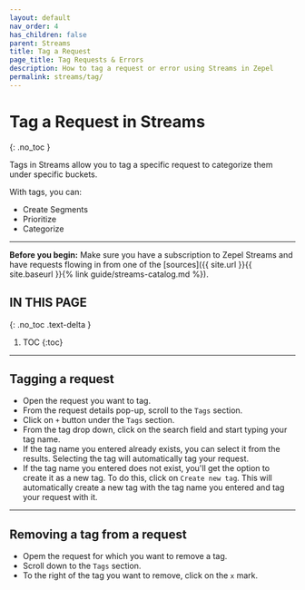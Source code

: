 ```yaml
---
layout: default
nav_order: 4
has_children: false
parent: Streams
title: Tag a Request
page_title: Tag Requests & Errors
description: How to tag a request or error using Streams in Zepel
permalink: streams/tag/
---
```


# Tag a Request in Streams
{: .no_toc }

Tags in Streams allow you to tag a specific request to categorize them under specific buckets. 

With tags, you can:

- Create Segments
- Prioritize
- Categorize 

---

__Before you begin:__ Make sure you have a subscription to Zepel Streams and have requests flowing in from one of the [sources]({{ site.url }}{{ site.baseurl }}{% link guide/streams-catalog.md %}).

## IN THIS PAGE
{: .no_toc .text-delta }

1. TOC
{:toc}

---

## Tagging a request

- Open the request you want to tag.
- From the request details pop-up, scroll to the `Tags` section.
- Click on `+` button under the `Tags` section.
- From the tag drop down, click on the search field and start typing your tag name.
- If the tag name you entered already exists, you can select it from the results. Selecting the tag will automatically tag your request.
- If the tag name you entered does not exist, you'll get the option to create it as a new tag. To do this, click on `Create new tag`. This will automatically create a new tag with the tag name you entered and tag your request with it.

---

## Removing a tag from a request

- Opem the request for which you want to remove a tag.
- Scroll down to the `Tags` section.
- To the right of the tag you want to remove, click on the `x` mark.